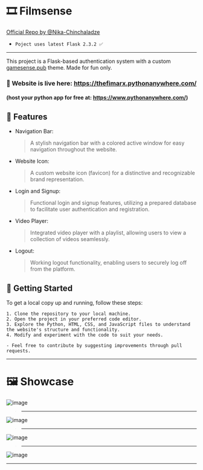 # 🎞️ Filmsense
<p><a href="https://github.com/Nika-Chinchaladze/Flask_Authentication">Official Repo by @Nika-Chinchaladze</a></p>

- `Poject uses latest Flask 2.3.2 ✅`
__________________________________

This project is a Flask-based authentication system with a custom <a href="https://gamesense.pub/forums/index.php">gamesense.pub</a> theme. Made for fun only.
### 🔴 Website is live here: https://thefimarx.pythonanywhere.com/
#### (host your python app for free at: https://www.pythonanywhere.com/)

## 📖 Features
- Navigation Bar:
  > A stylish navigation bar with a colored active window for easy navigation throughout the website.
- Website Icon:
  > A custom website icon (favicon) for a distinctive and recognizable brand representation.
- Login and Signup:
  > Functional login and signup features, utilizing a prepared database to facilitate user authentication and registration.
- Video Player:
  > Integrated video player with a playlist, allowing users to view a collection of videos seamlessly.
- Logout:
  > Working logout functionality, enabling users to securely log off from the platform.
  
## 🚀 Getting Started
To get a local copy up and running, follow these steps:

    1. Clone the repository to your local machine.
    2. Open the project in your preferred code editor.
    3. Explore the Python, HTML, CSS, and JavaScript files to understand the website's structure and functionality.
    4. Modify and experiment with the code to suit your needs.
    
    - Feel free to contribute by suggesting improvements through pull requests.
__________________________________
# 🖼️ Showcase
![image](https://user-images.githubusercontent.com/69573290/235529550-261e7b2b-6515-424d-a40c-58d748e2d9ce.png)
> __________________________________
![image](https://github.com/FIMARx/filmsense/assets/69573290/aaf8ef49-fe20-4c0e-af56-df6bf3594f13)
> __________________________________
![image](https://github.com/FIMARx/filmsense/assets/69573290/35d9abb3-6e96-4c29-b195-a26d8ee477a8)
> __________________________________
![image](https://github.com/FIMARx/filmsense/assets/69573290/144035b7-fa16-48f9-b0cc-14b362bca565)
__________________________________
